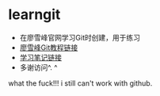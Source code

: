 # learngit
- 在廖雪峰官网学习Git时创建，用于练习
- [廖雪峰Git教程链接](http://t.cn/zQ6LFwE)
- [学习笔记链接](https://github.com/caozhiqiango/learngit/blob/master/GitNotes.md)
- 多谢访问^. ^


what the fuck!!!
i still can't work with github.